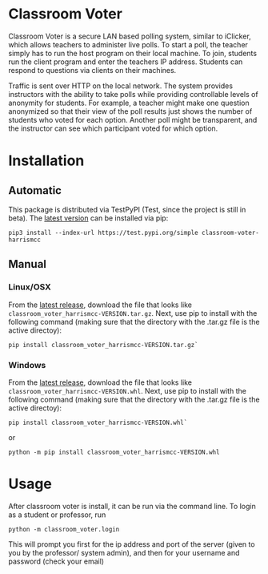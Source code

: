 # Classroom Voter
Classroom Voter is a secure LAN based polling system, similar to iClicker, which allows teachers to administer live polls. To start a poll, the teacher simply has to run the host program on their local machine. To join, students run the client program and enter the teachers IP address. Students can respond to questions via clients on their machines. 

Traffic is sent over HTTP on the local network. The system provides instructors with the ability to take polls while providing controllable levels of anonymity for students. For example, a teacher might make one question anonymized so that their view of the poll results just shows the number of students who voted for each option. Another poll might be transparent, and the instructor can see which participant voted for which option.

# Installation

## Automatic
This package is distributed via TestPyPI (Test, since the project is still in beta). The [latest version](https://test.pypi.org/project/classroom-voter-harrismcc/) can be installed via pip:
```
pip3 install --index-url https://test.pypi.org/simple classroom-voter-harrismcc
```
## Manual
### Linux/OSX
From the [latest release](https://github.com/harrismcc/classroom-voter/releases/), download the file that looks like `classroom_voter_harrismcc-VERSION.tar.gz`. Next, use pip to install with the following command (making sure that the directory with the .tar.gz file is the active directoy):
```
pip install classroom_voter_harrismcc-VERSION.tar.gz`
```
### Windows
From the [latest release](https://github.com/harrismcc/classroom-voter/releases/), download the file that looks like `classroom_voter_harrismcc-VERSION.whl`. Next, use pip to install with the following command (making sure that the directory with the .tar.gz file is the active directoy):
```
pip install classroom_voter_harrismcc-VERSION.whl`
```
or
```
python -m pip install classroom_voter_harrismcc-VERSION.whl
```


# Usage

After classroom voter is install, it can be run via the command line. To login as a student or professor, run 
```
python -m classroom_voter.login
```
This will prompt you first for the ip address and port of the server (given to you by the professor/ system admin), and then for your username and password (check your email)